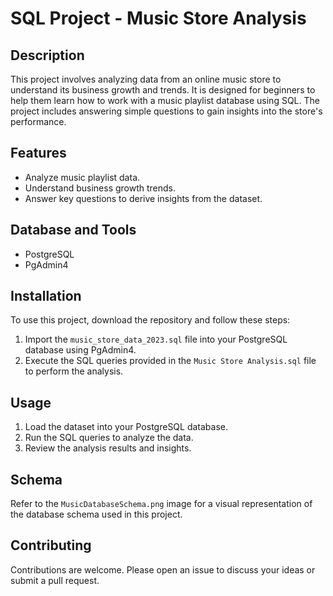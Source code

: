 # SQL Project - Music Store Analysis

## Description
This project involves analyzing data from an online music store to understand its business growth and trends. It is designed for beginners to help them learn how to work with a music playlist database using SQL. The project includes answering simple questions to gain insights into the store's performance.

## Features
- Analyze music playlist data.
- Understand business growth trends.
- Answer key questions to derive insights from the dataset.


## Database and Tools
-  PostgreSQL
-  PgAdmin4

## Installation
To use this project, download the repository and follow these steps:

1. Import the `music_store_data_2023.sql` file into your PostgreSQL database using PgAdmin4.
2. Execute the SQL queries provided in the `Music Store Analysis.sql` file to perform the analysis.

## Usage
1. Load the dataset into your PostgreSQL database.
2. Run the SQL queries to analyze the data.
3. Review the analysis results and insights.

## Schema
Refer to the `MusicDatabaseSchema.png` image for a visual representation of the database schema used in this project.

## Contributing
Contributions are welcome. Please open an issue to discuss your ideas or submit a pull request.


